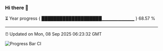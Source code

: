 ### Hi there 👋

⏳ Year progress { ████████████████████▁▁▁▁▁▁▁▁▁▁ } 68.57 %

---

⏰ Updated on Mon, 08 Sep 2025 06:23:32 GMT

![Progress Bar CI](https://github.com/liununu/liununu/workflows/Progress%20Bar%20CI/badge.svg)
